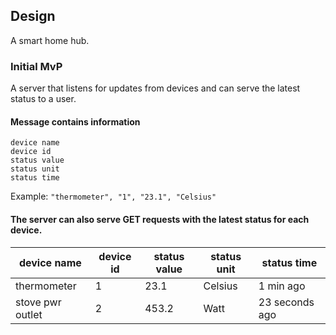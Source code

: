 ## Design
A smart home hub.

### Initial MvP
A server that listens for updates from devices and can serve the latest status to a user.

#### Message contains information
```  
device name
device id
status value
status unit
status time
```

Example: `"thermometer", "1", "23.1", "Celsius"`

#### The server can also serve GET requests with the latest status for each device.


| device name      | device id | status value | status unit | status time    |
|------------------|-----------|--------------|-------------|----------------|
| thermometer      | 1         | 23.1         | Celsius     | 1 min ago      |
| stove pwr outlet | 2         | 453.2        | Watt        | 23 seconds ago |

